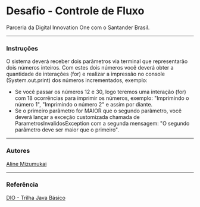 # Desafio - Controle de Fluxo

Parceria da Digital Innovation One com o Santander Brasil.

<hr>

### Instruções

O sistema deverá receber dois parâmetros via terminal que representarão dois números inteiros. Com estes dois números você deverá obter a quantidade de interações (for) e realizar a impressão no console (System.out.print) dos números incrementados, exemplo:

- Se você passar os números 12 e 30, logo teremos uma interação (for) com 18 ocorrências para imprimir os números, exemplo: "Imprimindo o número 1", "Imprimindo o número 2" e assim por diante.
- Se o primeiro parâmetro for MAIOR que o segundo parâmetro, você deverá lançar a exceção customizada chamada de ParametrosInvalidosException com a segunda mensagem: "O segundo parâmetro deve ser maior que o primeiro".

<hr>

### Autores

[Aline Mizumukai](https://github.com/alinemizumukai)

<hr>

### Referência

[DIO - Trilha Java Básico](https://github.com/digitalinnovationone/trilha-java-basico/tree/main/desafios/controle-fluxo)